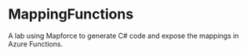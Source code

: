 # MappingFunctions
A lab using Mapforce to generate C# code and expose the mappings in Azure Functions.
